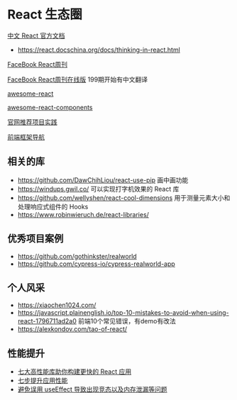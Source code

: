 # React 生态圈

[中文 React 官方文档](https://react.docschina.org/tutorial/tutorial.html)

- https://react.docschina.org/docs/thinking-in-react.html

[FaceBook React周刊](https://github.com/facebook/docusaurus)

[FaceBook React周刊在线版](https://docschina.org/weekly/react/docs/) 199期开始有中文翻译

[awesome-react](https://github.com/enaqx/awesome-react)

[awesome-react-components](https://github.com/brillout/awesome-react-components)

[官网推荐项目实践](https://react.docschina.org/community/examples.html)

[前端框架导航](https://docschina.org/)

## 相关的库

- https://github.com/DawChihLiou/react-use-pip 画中画功能
- https://windups.gwil.co/ 可以实现打字机效果的 React 库
- https://github.com/wellyshen/react-cool-dimensions 用于测量元素大小和处理响应式组件的 Hooks
- https://www.robinwieruch.de/react-libraries/

## 优秀项目案例

- https://github.com/gothinkster/realworld
- https://github.com/cypress-io/cypress-realworld-app

## 个人风采

- https://xiaochen1024.com/
- https://javascript.plainenglish.io/top-10-mistakes-to-avoid-when-using-react-1796711ad2a0 前端10个常见错误，有demo有改法
- https://alexkondov.com/tao-of-react/

## 性能提升

- [七大高性能库助你构建更快的 React 应用](https://betterprogramming.pub/top-7-libraries-for-blazingly-fast-reactjs-applications-c0069e87c8b7)
- [七步提升应用性能](https://javascript.plainenglish.io/7-steps-to-modernize-and-optimize-your-react-app-466cbea51b8f)
- [避免误用 useEffect 导致出现竞态以及内存泄漏等问题](https://www.wisdomgeek.com/development/web-development/react/avoiding-race-conditions-memory-leaks-react-useeffect/)
